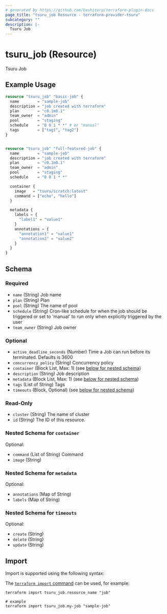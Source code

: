 ```yaml
---
# generated by https://github.com/hashicorp/terraform-plugin-docs
page_title: "tsuru_job Resource - terraform-provider-tsuru"
subcategory: ""
description: |-
  Tsuru Job
---
```


# tsuru_job (Resource)

Tsuru Job

## Example Usage

```terraform
resource "tsuru_job" "basic-job" {
  name        = "sample-job"
  description = "job created with terraform"
  plan        = "c0.1m0.1"
  team_owner  = "admin"
  pool        = "staging"
  schedule    = "0 0 1 * *" # or "manual"
  tags        = ["tag1", "tag2"]
}


resource "tsuru_job" "full-featured-job" {
  name        = "sample-job"
  description = "job created with terraform"
  plan        = "c0.1m0.1"
  team_owner  = "admin"
  pool        = "staging"
  schedule    = "0 0 1 * *"

  container {
    image   = "tsuru/scratch:latest"
    command = ["echo", "hello"]
  }

  metadata {
    labels = {
      "label1" = "value1"
    }
    annotations = {
      "annotation1" = "value1"
      "annotation2" = "value2"
    }
  }
}
```

<!-- schema generated by tfplugindocs -->
## Schema

### Required

- `name` (String) Job name
- `plan` (String) Plan
- `pool` (String) The name of pool
- `schedule` (String) Cron-like schedule for when the job should be triggered or set to 'manual' to run only when explicitly triggered by the user
- `team_owner` (String) Job owner

### Optional

- `active_deadline_seconds` (Number) Time a Job can run before its terminated. Defaults is 3600
- `concurrency_policy` (String) Concurrency policy
- `container` (Block List, Max: 1) (see [below for nested schema](#nestedblock--container))
- `description` (String) Job description
- `metadata` (Block List, Max: 1) (see [below for nested schema](#nestedblock--metadata))
- `tags` (List of String) Tags
- `timeouts` (Block, Optional) (see [below for nested schema](#nestedblock--timeouts))

### Read-Only

- `cluster` (String) The name of cluster
- `id` (String) The ID of this resource.

<a id="nestedblock--container"></a>
### Nested Schema for `container`

Optional:

- `command` (List of String) Command
- `image` (String)


<a id="nestedblock--metadata"></a>
### Nested Schema for `metadata`

Optional:

- `annotations` (Map of String)
- `labels` (Map of String)


<a id="nestedblock--timeouts"></a>
### Nested Schema for `timeouts`

Optional:

- `create` (String)
- `delete` (String)
- `update` (String)

## Import

Import is supported using the following syntax:

The [`terraform import` command](https://developer.hashicorp.com/terraform/cli/commands/import) can be used, for example:

```shell
terraform import tsuru_job.resource_name "job"

# example
terraform import tsuru_job.my-job "sample-job"
```
